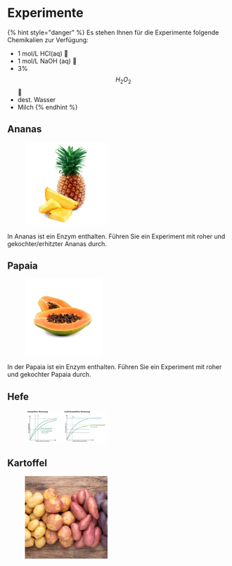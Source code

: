 # Experimente

{% hint style="danger" %}
Es stehen Ihnen für die Experimente folgende Chemikalien zur Verfügung:

* 1 mol/L HCl(aq) :goggles:
* 1 mol/L NaOH (aq) :goggles:
* 3% $$H_2O_2$$ :goggles:
* dest. Wasser
* Milch
{% endhint %}

## Ananas

<figure><img src="../../.gitbook/assets/image.png" alt="" width="188"><figcaption></figcaption></figure>

In Ananas ist ein Enzym enthalten. Führen Sie ein Experiment mit roher und gekochter/erhitzter Ananas durch.

## Papaia

<figure><img src="../../.gitbook/assets/image (1).png" alt="" width="175"><figcaption></figcaption></figure>

In der Papaia ist ein Enzym enthalten. Führen Sie ein Experiment mit roher und gekochter Papaia durch.

## Hefe

<figure><img src="../../.gitbook/assets/image (2).png" alt="" width="188"><figcaption></figcaption></figure>

## Kartoffel

<figure><img src="../../.gitbook/assets/image (3).png" alt="" width="188"><figcaption></figcaption></figure>

